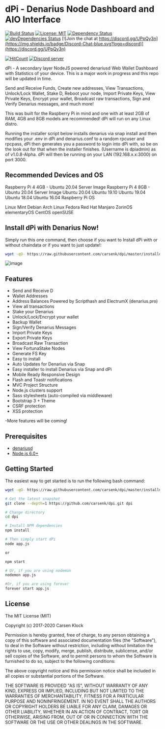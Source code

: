 dPi - Denarius Node Dashboard and AIO Interface
=======================

[![Build Status](https://travis-ci.org/carsenk/dpi.svg?branch=master)](https://travis-ci.org/carsenk/dpi) [![License: MIT](https://img.shields.io/badge/License-MIT-blue.svg)](https://github.com/carsenk/dpi) [![Dependency Status](https://david-dm.org/carsenk/dpi/status.svg?style=flat)](https://david-dm.org/carsenk/dpi) [![devDependencies Status](https://david-dm.org/carsenk/dpi/dev-status.svg)](https://david-dm.org/carsenk/dpi?type=dev) [![Join the chat at https://discord.gg/UPpQy3n](https://img.shields.io/badge/Discord-Chat-blue.svg?logo=discord)](https://discord.gg/UPpQy3n)

[![HitCount](http://hits.dwyl.io/carsenk/dpi.svg)](http://hits.dwyl.io/carsenk/dpi)
<a href="https://discord.gg/UPpQy3n"><img src="https://discordapp.com/api/guilds/334361453320732673/embed.png" alt="Discord server" /></a>

dPi - A secondary layer NodeJS powered denariusd Web Wallet Dashboard with Statistics of your device. This is a major work in progress and this repo will be updated in time.

Send and Receive Funds, Create new addresses, View Transactions, Unlock/Lock Wallet, Stake D, Reboot your node, Import Private Keys, View Private Keys, Encrypt your wallet, Broadcast raw transactions, Sign and Verify Denarius messages, and much more!

This was built for the Raspberry Pi in mind and one with at least 2GB of RAM, 4GB and 8GB models are recommended! dPi will run on any Linux distro.

Running the installer script below installs denarius via snap install and then modifies your .env in dPi and denarius.conf to a random rpcuser and rpcpass, dPi then generates you a password to login into dPi with, so be on the look out for that when the installer finishes. (Username is dpiadmin) as of v1.0.8-Alpha. dPi will then be running on your LAN (192.168.x.x:3000) on port 3000.

Recommended Devices and OS
-----------------
Raspberry Pi 4 4GB - Ubuntu 20.04 Server Image
Raspberry Pi 4 8GB - Ubuntu 20.04 Server Image
Ubuntu 20.04
Ubuntu 19.10
Ubuntu 19.04
Ubuntu 18.04
Ubuntu 16.04
Raspberry Pi OS

Linux Mint
Debian
Arch Linux
Fedora
Red Hat
Manjaro
ZorinOS
elementaryOS
CentOS
openSUSE


Install dPi with Denarius Now!
-----------------

Simply run this one command, then choose if you want to Install dPi with or without chaindata or if you want to just update!:

```bash
wget -qO- https://raw.githubusercontent.com/carsenk/dpi/master/installdpi.sh | bash
```

![image](https://user-images.githubusercontent.com/10162347/83936439-dcc87a80-a780-11ea-9bd5-4ea28b2e441b.png)

Features
--------

- Send and Receive D
- Wallet Addresses
- Address Balances Powered by Scripthash and ElectrumX (denarius.pro)
- View all transactions
- Stake your Denarius
- Unlock/Lock/Encrypt your wallet
- Backup Wallet
- Sign/Verify Denarius Messages
- Import Private Keys
- Export Private Keys
- Broadcast Raw Transaction
- View FortunaStake Nodes
- Generate FS Key
- Easy to install
- Auto Updates for Denarius via Snap
- Easy installer to install Denarius via Snap and dPi
- Mobile Ready Responsive Design
- Flash and Toastr notifications
- MVC Project Structure
- Node.js clusters support
- Sass stylesheets (auto-compiled via middleware)
- Bootstrap 3 + Theme
- CSRF protection
- XSS protection

-More features will be coming!

Prerequisites
-------------

- [denariusd](https://github.com/carsenk/denarius)
- [Node.js 6.0+](http://nodejs.org)

Getting Started
---------------

The easiest way to get started is to run the following bash command:

```bash
wget -qO- https://raw.githubusercontent.com/carsenk/dpi/master/installdpi.sh | bash
```

```bash
# Get the latest snapshot
git clone --depth=1 https://github.com/carsenk/dpi.git dpi

# Change directory
cd dpi

# Install NPM dependencies
npm install

# Then simply start dPi
node app.js

or

npm start

# Or, if you are using nodemon
nodemon app.js

#Or, if you are using forever
forever start app.js
```

License
-------

The MIT License (MIT)

Copyright (c) 2017-2020 Carsen Klock

Permission is hereby granted, free of charge, to any person obtaining a copy of this software and associated documentation files (the "Software"), to deal in the Software without restriction, including without limitation the rights to use, copy, modify, merge, publish, distribute, sublicense, and/or sell copies of the Software, and to permit persons to whom the Software is furnished to do so, subject to the following conditions:

The above copyright notice and this permission notice shall be included in all copies or substantial portions of the Software.

THE SOFTWARE IS PROVIDED "AS IS", WITHOUT WARRANTY OF ANY KIND, EXPRESS OR IMPLIED, INCLUDING BUT NOT LIMITED TO THE WARRANTIES OF MERCHANTABILITY, FITNESS FOR A PARTICULAR PURPOSE AND NONINFRINGEMENT. IN NO EVENT SHALL THE AUTHORS OR COPYRIGHT HOLDERS BE LIABLE FOR ANY CLAIM, DAMAGES OR OTHER LIABILITY, WHETHER IN AN ACTION OF CONTRACT, TORT OR OTHERWISE, ARISING FROM, OUT OF OR IN CONNECTION WITH THE SOFTWARE OR THE USE OR OTHER DEALINGS IN THE SOFTWARE.
